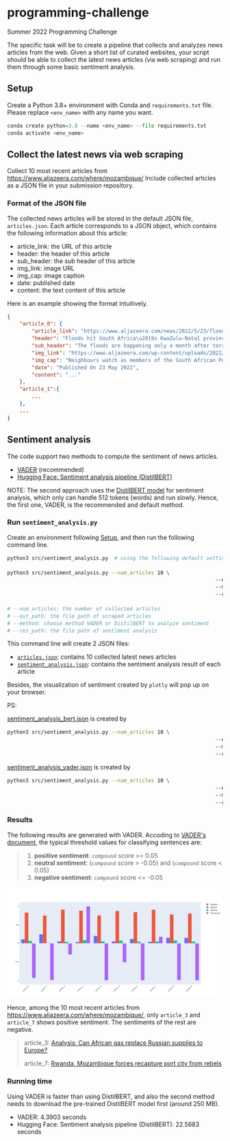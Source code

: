 # programming-challenge
Summer 2022 Programming Challenge

The specific task will be to create a pipeline that collects and analyzes news articles from the web. Given a short list of curated websites, your script should be able to collect the latest news articles (via web scraping) and run them through some basic sentiment analysis.

## Setup

Create a Python 3.8+ environment with Conda and `requirements.txt` file. Please replace `<env_name>` with any name you want.

```python
conda create python=3.8 --name <env_name> --file requirements.txt 
conda activate <env_name>
```

## Collect the latest news via web scraping

Collect 10 most recent articles from https://www.aljazeera.com/where/mozambique/ Include collected articles as a JSON file in your submission repository.

### Format of the JSON file

The collected news articles will be stored in the default JSON file, `articles.json`. Each article corresponds to a JSON object, which contains the following information about this article:

- article_link: the URL of this article
- header: the header of this article
- sub_header:  the sub header of this article
- img_link: image URL
- img_cap: image caption
- date: published date
- content: the text content of this article

Here is an example showing the format intuitively.

```json
{
    "article_0": {
        "article_link": "https://www.aljazeera.com/news/2022/5/23/floods-hit-south-africas-kwazulu-natal-province-again",
        "header": "Floods hit South Africa\u2019s KwaZulu-Natal province again",
        "sub_header": "The floods are happening only a month after torrential rains killed 435 people in the KwaZulu Natal province.",
        "img_link": "https://www.aljazeera.com/wp-content/uploads/2022/04/000_328D8LB.jpg?resize=770%2C513",
        "img_cap": "Neighbours watch as members of the South African Police Services Search and Rescue Unit use sniffer dogs to locate 10 people who are unaccounted for, around KwaNdengezi township outside Durban, on April 15, after their homes were swept away by the devastating rains and flooding [Phill Magakoe/AFP]\u00a0",
        "date": "Published On 23 May 2022",
      	"content": "..."
    },
    "article_1":{
        ...
    },
    ...
}
```

## Sentiment analysis 

The code support two methods to compute the sentiment of news articles.

- [VADER](https://github.com/cjhutto/vaderSentiment) (recommended)
- [Hugging Face: Sentiment analysis pipeline (DistilBERT)](https://huggingface.co/docs/transformers/main_classes/pipelines#transformers.pipeline)

NOTE: The second approach uses the [DistilBERT model](https://huggingface.co/distilbert-base-uncased-finetuned-sst-2-english?text=I+like+you.+I+love+you) for sentiment analysis, which only can handle 512 tokens (words) and run slowly. Hence, the first one, VADER, is the recommended and default method. 

### Run `sentiment_analysis.py`

Create an environment following [Setup](##Setup), and then run the following command line.

```bash
python3 src/sentiment_analysis.py  # using the following default setting

python3 src/sentiment_analysis.py --num_articles 10 \  
																	--out_path 'articles.json' \  
																	--method VADER \  
																	--res_path 'sentiment_analysis.json' 
																	
# --num_articles: the number of collected articles
# --out_path: the file path of scraped articles
# --method: choose method VADER or DistilBERT to analyze sentiment
# --res_path: the file path of sentiment analysis 
```

This command line will create 2 JSON files:

- [`articles.json`](./articles.json): contains 10 collected latest news articles
- [`sentiment_analysis.json`](./sentiment_analysis.json): contains the sentiment analysis result of each article

Besides, the visualization of sentiment created by `plotly` will pop up on your browser.

PS:

[sentiment_analysis_bert.json](./sentiment_analysis_bert.json) is created by 

```bash
python3 src/sentiment_analysis.py --num_articles 10 \ 
																	--out_path 'articles.json' \  
																	--method DistilBERT \  
																	--res_path 'sentiment_analysis_bert.json'  
```

[sentiment_analysis_vader.json](./sentiment_analysis_vader.json) is created by 

```bash
python3 src/sentiment_analysis.py --num_articles 10 \ 
																	--out_path 'articles.json' \  
																	--method VADER \  
																	--res_path 'sentiment_analysis_vader.json'  
```

### Results

The following results are generated with VADER. Accoding to [VADER's document](https://github.com/cjhutto/vaderSentiment#about-the-scoring), the typical threshold values for classifying sentences are:

> 1. **positive sentiment**: `compound` score >= 0.05
> 2. **neutral sentiment**: (`compound` score > -0.05) and (`compound` score < 0.05)
> 3. **negative sentiment**: `compound` score <= -0.05



![sentiment_analysis](./sentiment_analysis_vader.png)

Hence, among the 10 most recent articles from https://www.aljazeera.com/where/mozambique/, only `article_3` and `article_7` shows positive sentiment. The sentiments of the rest are negative. 

> article_3: [Analysis: Can African gas replace Russian supplies to Europe?](https://www.aljazeera.com/economy/2022/3/1/analysis-can-african-gas-replace-russian-supplies-to-europe)
>
> article_7: [Rwanda, Mozambique forces recapture port city from rebels](https://www.aljazeera.com/news/2021/8/8/rwanda-mozambique-forces-recapture-port-city-from-rebels)

### Running time 

Using VADER is faster than using DistilBERT, and also the second method needs to download the pre-trained DistilBERT model first (around 250 MB). 

- VADER: 4.3903 seconds
- Hugging Face: Sentiment analysis pipeline (DistilBERT): 22.5683 seconds

